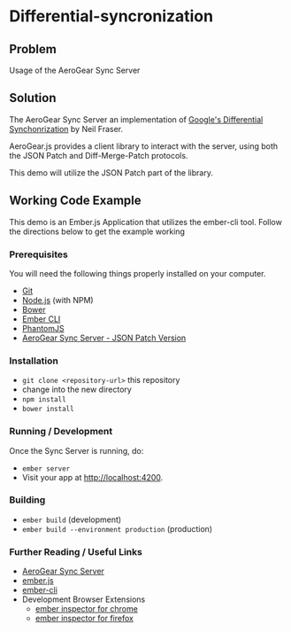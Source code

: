 Differential-syncronization
===============================

## Problem

Usage of the AeroGear Sync Server

## Solution

The AeroGear Sync Server an implementation of [Google's Differential Synchonrization](http://research.google.com/pubs/pub35605.html) by Neil Fraser.

AeroGear.js provides a client library to interact with the server, using both the JSON Patch and Diff-Merge-Patch protocols.

This demo will utilize the JSON Patch part of the library.



## Working Code Example

This demo is an Ember.js Application that utilizes the ember-cli tool.  Follow the directions below to get the example working

### Prerequisites

You will need the following things properly installed on your computer.

* [Git](http://git-scm.com/)
* [Node.js](http://nodejs.org/) (with NPM)
* [Bower](http://bower.io/)
* [Ember CLI](http://www.ember-cli.com/)
* [PhantomJS](http://phantomjs.org/)
* [AeroGear Sync Server - JSON Patch Version](https://github.com/aerogear/aerogear-sync-server#starting-the-json-patch-server)

### Installation

* `git clone <repository-url>` this repository
* change into the new directory
* `npm install`
* `bower install`

### Running / Development

Once the Sync Server is running, do:

* `ember server`
* Visit your app at [http://localhost:4200](http://localhost:4200).

### Building

* `ember build` (development)
* `ember build --environment production` (production)

### Further Reading / Useful Links

* [AeroGear Sync Server](https://github.com/aerogear/aerogear-sync-server)
* [ember.js](http://emberjs.com/)
* [ember-cli](http://www.ember-cli.com/)
* Development Browser Extensions
  * [ember inspector for chrome](https://chrome.google.com/webstore/detail/ember-inspector/bmdblncegkenkacieihfhpjfppoconhi)
  * [ember inspector for firefox](https://addons.mozilla.org/en-US/firefox/addon/ember-inspector/)

